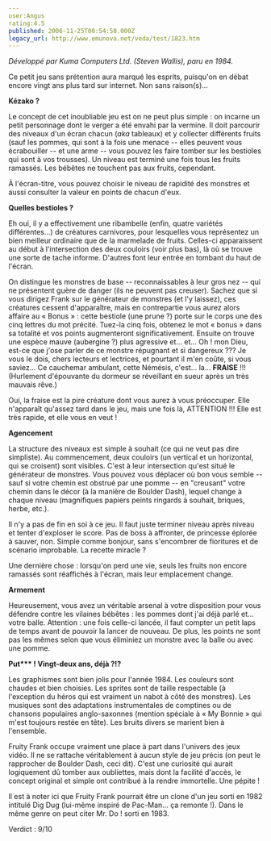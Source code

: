 ```yaml
---
user:Angus
rating:4.5
published: 2006-11-25T00:54:50.000Z
legacy_url: http://www.emunova.net/veda/test/1823.htm
---
```

_Développé par Kuma Computers Ltd. (Steven Wallis), paru en 1984\._  

  

Ce petit jeu sans prétention aura marqué les esprits, puisqu'on en débat encore vingt ans plus tard sur internet. Non sans raison(s)...  

  

**Kézako ?**  

  

Le concept de cet inoubliable jeu est on ne peut plus simple : on incarne un petit personnage dont le verger a été envahi par la vermine. Il doit parcourir des niveaux d'un écran chacun (_aka_ tableaux) et y collecter différents fruits (sauf les pommes, qui sont à la fois une menace -- elles peuvent vous écrabouiller -- et une arme -- vous pouvez les faire tomber sur les bestioles qui sont à vos trousses). Un niveau est terminé une fois tous les fruits ramassés. Les bébêtes ne touchent pas aux fruits, cependant.  

À l'écran-titre, vous pouvez choisir le niveau de rapidité des monstres et aussi consulter la valeur en points de chacun d'eux.   

  

**Quelles bestioles ?**  

  

Eh oui, il y a effectivement une ribambelle (enfin, quatre variétés différentes...) de créatures carnivores, pour lesquelles vous représentez un bien meilleur ordinaire que de la marmelade de fruits. Celles-ci apparaissent au début à l'intersection des deux couloirs (voir plus bas), là où se trouve une sorte de tache informe. D'autres font leur entrée en tombant du haut de l'écran.  

On distingue les monstres de base -- reconnaissables à leur gros nez -- qui ne présentent guère de danger (ils ne peuvent pas creuser). Sachez que si vous dirigez Frank sur le générateur de monstres (et l'y laissez), ces créatures cessent d'apparaître, mais en contrepartie vous aurez alors affaire au « Bonus » : cette bestiole (une prune ?) porte sur le corps une des cinq lettres du mot précité. Tuez-la cinq fois, obtenez le mot « bonus » dans sa totalité et vos points augmenteront significativement. Ensuite on trouve une espèce mauve (aubergine ?) plus agressive et... et... Oh ! mon Dieu, est-ce que j'ose parler de ce monstre répugnant et si dangereux ??? Je vous le dois, chers lecteurs et lectrices, et pourtant il m'en coûte, si vous saviez... Ce cauchemar ambulant, cette Némésis, c'est... la... **FRAISE** !!! (Hurlement d'épouvante du dormeur se réveillant en sueur après un très mauvais rêve.)  

Oui, la fraise est la pire créature dont vous aurez à vous préoccuper. Elle n'apparaît qu'assez tard dans le jeu, mais une fois là, ATTENTION !!! Elle est très rapide, et elle vous en veut !  

  

**Agencement**  

  

La structure des niveaux est simple à souhait (ce qui ne veut pas dire simpliste). Au commencement, deux couloirs (un vertical et un horizontal, qui se croisent) sont visibles. C'est à leur intersection qu'est situé le générateur de monstres. Vous pouvez vous déplacer où bon vous semble -- sauf si votre chemin est obstrué par une pomme -- en "creusant" votre chemin dans le décor (à la manière de Boulder Dash), lequel change à chaque niveau (magnifiques papiers peints ringards à souhait, briques, herbe, etc.).  

Il n'y a pas de fin en soi à ce jeu. Il faut juste terminer niveau après niveau et tenter d'exploser le score. Pas de boss à affronter, de princesse éplorée à sauver, non. Simple comme bonjour, sans s'encombrer de fioritures et de scénario improbable. La recette miracle ?  

Une dernière chose : lorsqu'on perd une vie, seuls les fruits non encore ramassés sont réaffichés à l'écran, mais leur emplacement change.  

  

**Armement**  

  

Heureusement, vous avez un véritable arsenal à votre disposition pour vous défendre contre les vilaines bébêtes : les pommes dont j'ai déjà parlé et... votre balle. Attention : une fois celle-ci lancée, il faut compter un petit laps de temps avant de pouvoir la lancer de nouveau. De plus, les points ne sont pas les mêmes selon que vous éliminiez un monstre avec la balle ou avec une pomme.  

  

**Put\*\*\* ! Vingt-deux ans, déjà ?!?**  

  

Les graphismes sont bien jolis pour l'année 1984\. Les couleurs sont chaudes et bien choisies. Les sprites sont de taille respectable (à l'exception du héros qui est vraiment un nabot à côté des monstres). Les musiques sont des adaptations instrumentales de comptines ou de chansons populaires anglo-saxonnes (mention spéciale à « My Bonnie » qui m'est toujours restée en tête). Les bruits divers se marient bien à l'ensemble.  

  

Fruity Frank occupe vraiment une place à part dans l'univers des jeux vidéo. Il ne se rattache véritablement à aucun style de jeu précis (on peut le rapprocher de Boulder Dash, ceci dit). C'est une curiosité qui aurait logiquement dû tomber aux oubliettes, mais dont la facilité d'accès, le concept original et simple ont contribué à la rendre immortelle. Une pépite !  

  

Il est à noter ici que Fruity Frank pourrait être un clone d'un jeu sorti en 1982 intitulé Dig Dug (lui-même inspiré de Pac-Man... ça remonte !). Dans le même genre on peut citer Mr. Do ! sorti en 1983\.  

  

Verdict : 9/10